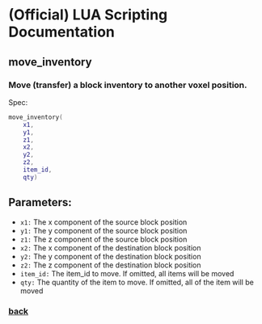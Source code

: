 
# (Official) LUA Scripting Documentation

## move_inventory

### Move (transfer) a block inventory to another voxel position.

Spec:
```lua
move_inventory(
	x1,
	y1,
	z1,
	x2,
	y2,
	z2,
	item_id,
	qty)
```
## Parameters:
- `x1:` The x component of the source block position
- `y1:` The y component of the source block position
- `z1:` The z component of the source block position
- `x2:` The x component of the destination block position
- `y2:` The y component of the destination block position
- `z2:` The z component of the destination block position
- `item_id:` The item_id to move. If omitted, all items will be moved
- `qty:` The quantity of the item to move. If omitted, all of the item will be moved

### [back](../inventory)
